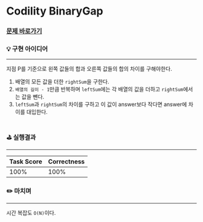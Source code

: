 # Codility BinaryGap
### [문제 바로가기](https://app.codility.com/programmers/lessons/3-time_complexity/perm_missing_elem/)

### 💡 구현 아이디어
---
지점 P를 기준으로 왼쪽 값들의 합과 오른쪽 값들의 합의 차이를 구해야한다.<br/>

1. 배열의 모든 값을 더한 `rightSum`을 구한다.
2. `배열의 길이 - 1`만큼 반복하며 `leftSum`에는 각 배열의 값을 더하고 `rightSum`에서는 값을 뺀다.
3. `leftSum`과 `rightSum`의 차이를 구하고 이 값이 answer보다 작다면 answer에 차이를 대입한다.
<br/><br/>


### ⛳️ 실행결과
---
| Task Score | Correctness |
| ------ | ------ |
|  100% | 100% | <br/><br/>


### ✏️ 마치며
---
시간 복잡도 `O(N)`이다.
